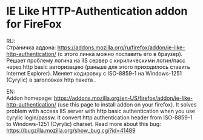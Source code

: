 IE Like HTTP-Authentication addon for FireFox
=============================================

RU:  
Страничка аддона: https://addons.mozilla.org/ru/firefox/addon/ie-like-http-authentication/ (с этого линка можно поставить его в браузер). 
Решает проблему логина на IIS сервер с кирилическими логин/пасс через http basic авторизацию (раньше для этого приходилось ставить Internet Explorer).
Меняет кодировку с ISO-8859-1 на Windows-1251 (Cyrylic) в заголовках http пакета . 
  
EN:  
Addon homepage: https://addons.mozilla.org/en-US/firefox/addon/ie-like-http-authentication/ (use this page to install addon on your firefox).
It solves problem with access IIS server with http basic authentication when you use cyrylic login/passw.
It convert http authentication header from ISO-8859-1 to Windows-1251 (Cyrylic) charset. 
Read more about this bug: https://bugzilla.mozilla.org/show_bug.cgi?id=41489  
